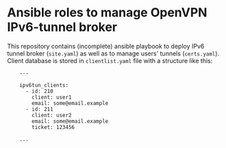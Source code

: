 Ansible roles to manage OpenVPN IPv6-tunnel broker
==================================================

This repository contains (incomplete) ansible playbook to
deploy IPv6 tunnel broker (`site.yaml`) as well as to manage
users' tunnels (`certs.yaml`). Client database is stored in
`clientlist.yaml` file with a structure like this:


        ---
        
        ipv6tun_clients:
          - id: 210
            client: user1
            email: some@email.example
          - id: 211
            client: user2
            email: some@email.example
            ticket: 123456
        
        ...
